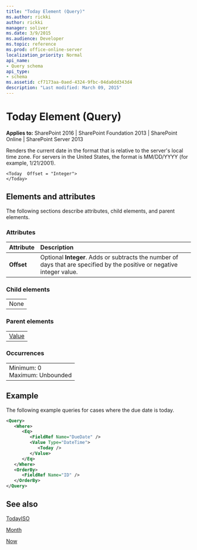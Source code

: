 ```yaml
---
title: "Today Element (Query)"
ms.author: rickki
author: rickki
manager: soliver
ms.date: 3/9/2015
ms.audience: Developer
ms.topic: reference
ms.prod: office-online-server
localization_priority: Normal
api_name:
- Query schema
api_type:
- schema
ms.assetid: cf7173aa-0aed-4324-9fbc-04da0dd343d4
description: "Last modified: March 09, 2015"
---
```


# Today Element (Query)

 
  
 **Applies to:** SharePoint 2016 | SharePoint Foundation 2013 | SharePoint Online | SharePoint Server 2013
  
Renders the current date in the format that is relative to the server's local time zone. For servers in the United States, the format is MM/DD/YYYY (for example, 1/21/2001).
  
```
<Today  Offset = "Integer">
</Today>
```

## Elements and attributes

The following sections describe attributes, child elements, and parent elements.

### Attributes

|**Attribute**|**Description**|
|:-----|:-----|
|**Offset** <br/> |Optional **Integer**. Adds or subtracts the number of days that are specified by the positive or negative integer value.  <br/> |
   
### Child elements

||
|:-----|
|None |
   
### Parent elements

||
|:-----|
|[Value](value-element-query.md)|
   
### Occurrences

||
|:-----|
|Minimum: 0  <br/> Maximum: Unbounded  <br/> |
   
## Example

The following example queries for cases where the due date is today.
  
```XML
<Query>
   <Where>
      <Eq>
         <FieldRef Name="DueDate" />
         <Value Type="DateTime">
            <Today />
         </Value>
      </Eq>
   </Where>
   <OrderBy>
      <FieldRef Name="ID" />
   </OrderBy>
</Query>
```

## See also



[TodayISO](../../collaborative-application-markup-language-caml-schemas/general-schema/todayiso-element.md)


[Month](../../collaborative-application-markup-language-caml-schemas/regional-settings-schema/month-element-regional-settings.md)
  
[Now](now-element-query.md)

